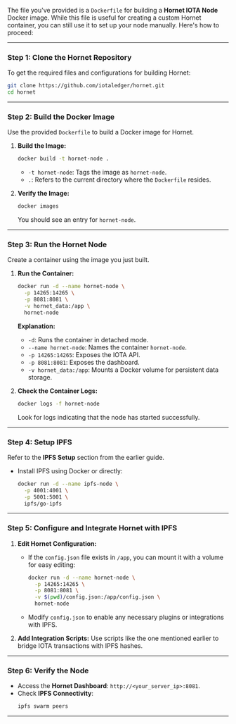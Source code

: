 The file you've provided is a `Dockerfile` for building a **Hornet IOTA Node** Docker image. While this file is useful for creating a custom Hornet container, you can still use it to set up your node manually. Here's how to proceed:

---

### **Step 1: Clone the Hornet Repository**
To get the required files and configurations for building Hornet:

```bash
git clone https://github.com/iotaledger/hornet.git
cd hornet
```

---

### **Step 2: Build the Docker Image**
Use the provided `Dockerfile` to build a Docker image for Hornet.

1. **Build the Image:**
   ```bash
   docker build -t hornet-node .
   ```

   - `-t hornet-node`: Tags the image as `hornet-node`.
   - `.`: Refers to the current directory where the `Dockerfile` resides.

2. **Verify the Image:**
   ```bash
   docker images
   ```

   You should see an entry for `hornet-node`.

---

### **Step 3: Run the Hornet Node**
Create a container using the image you just built.

1. **Run the Container:**
   ```bash
   docker run -d --name hornet-node \
     -p 14265:14265 \
     -p 8081:8081 \
     -v hornet_data:/app \
     hornet-node
   ```

   **Explanation:**
   - `-d`: Runs the container in detached mode.
   - `--name hornet-node`: Names the container `hornet-node`.
   - `-p 14265:14265`: Exposes the IOTA API.
   - `-p 8081:8081`: Exposes the dashboard.
   - `-v hornet_data:/app`: Mounts a Docker volume for persistent data storage.

2. **Check the Container Logs:**
   ```bash
   docker logs -f hornet-node
   ```

   Look for logs indicating that the node has started successfully.

---

### **Step 4: Setup IPFS**
Refer to the **IPFS Setup** section from the earlier guide.

- Install IPFS using Docker or directly:
  ```bash
  docker run -d --name ipfs-node \
    -p 4001:4001 \
    -p 5001:5001 \
    ipfs/go-ipfs
  ```

---

### **Step 5: Configure and Integrate Hornet with IPFS**

1. **Edit Hornet Configuration:**
   - If the `config.json` file exists in `/app`, you can mount it with a volume for easy editing:
     ```bash
     docker run -d --name hornet-node \
       -p 14265:14265 \
       -p 8081:8081 \
       -v $(pwd)/config.json:/app/config.json \
       hornet-node
     ```

   - Modify `config.json` to enable any necessary plugins or integrations with IPFS.

2. **Add Integration Scripts:**
   Use scripts like the one mentioned earlier to bridge IOTA transactions with IPFS hashes.

---

### **Step 6: Verify the Node**

- Access the **Hornet Dashboard**: `http://<your_server_ip>:8081`.
- Check **IPFS Connectivity**:
  ```bash
  ipfs swarm peers
  ```

---
